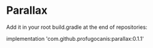 # Parallax



Add it in your root build.gradle at the end of repositories:

implementation 'com.github.profugocanis:parallax:0.1.1'
